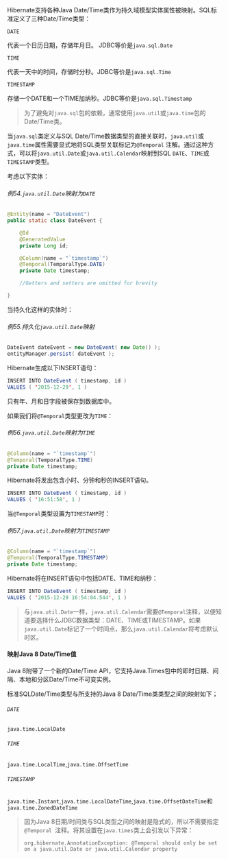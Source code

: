 Hibernate支持各种Java Date/Time类作为持久域模型实体属性被映射。SQL标准定义了三种Date/Time类型：

`DATE`

代表一个日历日期，存储年月日。 JDBC等价是`java.sql.Date`

`TIME`

代表一天中的时间，存储时分秒。JDBC等价是`java.sql.Time`

`TIMESTAMP`

存储一个DATE和一个TIME加纳秒。JDBC等价是`java.sql.Timestamp`

> 为了避免对`java.sql`包的依赖，通常使用`java.util`或`java.time`包的Date/Time类。

当`java.sql`类定义与SQL Date/Time数据类型的直接关联时，`java.util`或`java.time`属性需要显式地将SQL类型关联标记为`@Temporal` 注解。通过这种方式，可以将`java.util.Date`或`java.util.Calendar`映射到SQL `DATE`、`TIME`或`TIMESTAMP`类型。

考虑以下实体：

###### 例54.`java.util.Date`映射为`DATE`

```java
@Entity(name = "DateEvent")
public static class DateEvent {

    @Id
    @GeneratedValue
    private Long id;

    @Column(name = "`timestamp`")
    @Temporal(TemporalType.DATE)
    private Date timestamp;

    //Getters and setters are omitted for brevity

}
```

当持久化这样的实体时：

###### 例55.持久化`java.util.Date`映射

```java
DateEvent dateEvent = new DateEvent( new Date() );
entityManager.persist( dateEvent );
```

Hibernate生成以下INSERT语句：

```java
INSERT INTO DateEvent ( timestamp, id )
VALUES ( '2015-12-29', 1 )
```

只有年、月和日字段被保存到数据库中。

如果我们将`@Temporal`类型更改为`TIME`：

###### 例56.`java.util.Date`映射为`TIME`

```java
@Column(name = "`timestamp`")
@Temporal(TemporalType.TIME)
private Date timestamp;
```

Hibernate将发出包含小时、分钟和秒的INSERT语句。

```java
INSERT INTO DateEvent ( timestamp, id )
VALUES ( '16:51:58', 1 )
```

当`@Temporal`类型设置为`TIMESTAMP`时：

###### 例57.`java.util.Date`映射为`TIMESTAMP`

```java
@Column(name = "`timestamp`")
@Temporal(TemporalType.TIMESTAMP)
private Date timestamp;
```

Hibernate将在INSERT语句中包括DATE、TIME和纳秒：

```java
INSERT INTO DateEvent ( timestamp, id )
VALUES ( '2015-12-29 16:54:04.544', 1 )
```

> 与`java.util.Date`一样，`java.util.Calendar`需要`@Temporal`注释，以便知道要选择什么JDBC数据类型：DATE、TIME或TIMESTAMP。如果`java.util.Date`标记了一个时间点，那么`java.util.Calendar`将考虑默认时区。

#### 映射Java 8 Date/Time值

Java 8附带了一个新的Date/Time API，它支持Java.Times包中的即时日期、间隔、本地和分区Date/Time不可变实例。

标准SQLDate/Time类型与所支持的Java 8 Date/Time类类型之间的映射如下；

###### `DATE`

`java.time.LocalDate`

###### `TIME`

`java.time.LocalTime`,`java.time.OffsetTime`

###### `TIMESTAMP`

`java.time.Instant`,`java.time.LocalDateTime`,`java.time.OffsetDateTime`和`java.time.ZonedDateTime`

> 因为Java 8日期/时间类与SQL类型之间的映射是隐式的，所以不需要指定`@Temporal `注释。将其设置在`java.times`类上会引发以下异常：
>
> `org.hibernate.AnnotationException: @Temporal should only be set on a java.util.Date or java.util.Calendar property`






